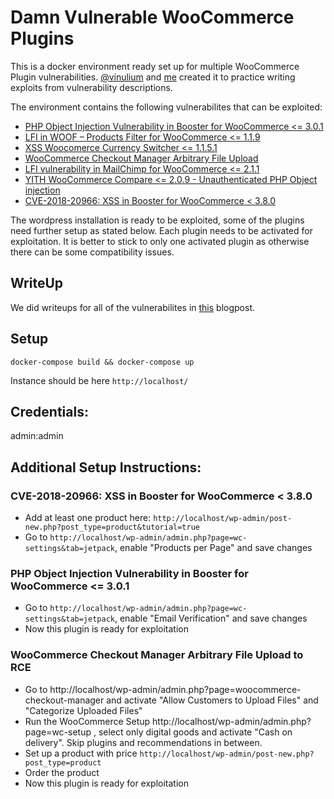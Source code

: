 # Damn Vulnerable WooCommerce Plugins

This is a docker environment ready set up for multiple WooCommerce Plugin vulnerabilities. [@vinulium](https://twitter.com/vinulium) and [me](https://twitter.com/parzel2) created it to practice writing exploits from vulnerability descriptions.

The environment contains the following vulnerabilites that can be exploited:

* [PHP Object Injection Vulnerability in Booster for WooCommerce <= 3.0.1](https://www.acunetix.com/vulnerabilities/web/wordpress-plugin-booster-for-woocommerce-php-object-injection-3-0-1/)
* [LFI in WOOF – Products Filter for WooCommerce <= 1.1.9](https://www.acunetix.com/vulnerabilities/web/wordpress-plugin-woocommerce-products-filter-multiple-vulnerabilities-1-1-9/)
* [XSS Woocomerce Currency Switcher <= 1.1.5.1](https://www.acunetix.com/vulnerabilities/web/wordpress-plugin-woocommerce-currency-switcher-cross-site-scripting-1-1-5-1/)
* [WooCommerce Checkout Manager Arbitrary File Upload](https://wpscan.com/vulnerability/9262)
* [LFI vulnerability in MailChimp for WooCommerce <= 2.1.1](https://www.acunetix.com/vulnerabilities/web/wordpress-plugin-mailchimp-for-woocommerce-local-file-inclusion-2-1-1/)
* [YITH WooCommerce Compare <= 2.0.9 - Unauthenticated PHP Object injection](https://www.acunetix.com/vulnerabilities/web/wordpress-plugin-yith-woocommerce-compare-php-object-injection-2-0-9/)
* [CVE-2018-20966: XSS in Booster for WooCommerce < 3.8.0](https://nvd.nist.gov/vuln/detail/CVE-2018-20966)

The wordpress installation is ready to be exploited, some of the plugins need further setup as stated below. Each plugin needs to be activated for exploitation. It is better to stick to only one activated plugin as otherwise there can be some compatibility issues.

## WriteUp
We did writeups for all of the vulnerabilites in [this](https://parzelsec.de/static/index.html) blogpost.

## Setup
```
docker-compose build && docker-compose up
```

Instance should be here ```http://localhost/```

## Credentials:
admin:admin

## Additional Setup Instructions:

### CVE-2018-20966: XSS in Booster for WooCommerce < 3.8.0
* Add at least one product here: ```http://localhost/wp-admin/post-new.php?post_type=product&tutorial=true```
* Go to ```http://localhost/wp-admin/admin.php?page=wc-settings&tab=jetpack```, enable "Products per Page" and save changes

### PHP Object Injection Vulnerability in Booster for WooCommerce <= 3.0.1
* Go to ```http://localhost/wp-admin/admin.php?page=wc-settings&tab=jetpack```, enable "Email Verification" and save changes
* Now this plugin is ready for exploitation

### WooCommerce Checkout Manager Arbitrary File Upload to RCE
* Go to http://localhost/wp-admin/admin.php?page=woocommerce-checkout-manager and activate "Allow Customers to Upload Files" and "Categorize Uploaded Files"
* Run the WooCommerce Setup http://localhost/wp-admin/admin.php?page=wc-setup , select only digital goods and activate "Cash on delivery". Skip plugins and recommendations in between.
* Set up a product with price ```http://localhost/wp-admin/post-new.php?post_type=product```
* Order the product
* Now this plugin is ready for exploitation